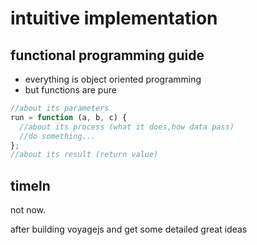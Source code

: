 # intuitive implementation

## functional programming guide

- everything is object oriented programming
- but functions are pure

```js
//about its parameters
run = function (a, b, c) {
  //about its process (what it does,how data pass)
  //do something...
};
//about its result (return value)
```

## timeln

not now.

after building voyagejs
and get some detailed great ideas
